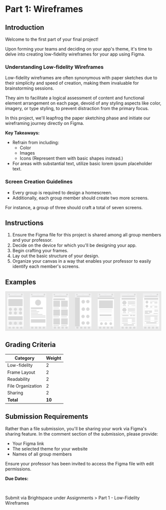 # Part 1: Wireframes

## Introduction

Welcome to the first part of your final project!

Upon forming your teams and deciding on your app's theme, it's time to delve into creating low-fidelity wireframes for your app using Figma.

### Understanding Low-fidelity Wireframes

Low-fidelity wireframes are often synonymous with paper sketches due to their simplicity and speed of creation, making them invaluable for brainstorming sessions.

They aim to facilitate a logical assessment of content and functional element arrangement on each page, devoid of any styling aspects like color, imagery, or type styling, to prevent distraction from the primary focus.

In this project, we'll leapfrog the paper sketching phase and initiate our wireframing journey directly on Figma.

**Key Takeaways:**

- Refrain from including:
  - Color
  - Images
  - Icons (Represent them with basic shapes instead.)
- For areas with substantial text, utilize basic lorem ipsum placeholder text.

### Screen Creation Guidelines

- Every group is required to design a homescreen.
- Additionally, each group member should create two more screens.

For instance, a group of three should craft a total of seven screens.

## Instructions

1. Ensure the Figma file for this project is shared among all group members and your professor.
2. Decide on the device for which you'll be designing your app.
3. Begin crafting your frames.
4. Lay out the basic structure of your design.
5. Organize your canvas in a way that enables your professor to easily identify each member's screens.

## Examples

![Example 1](./assets/p1-example.png)

## Grading Criteria

| Category          | Weight |
| ----------------- | ------ |
| Low-fidelity      | 2      |
| Frame Layout      | 2      |
| Readability       | 2      |
| File Organization | 2      |
| Sharing           | 2      |
| **Total**         | **10** |

## Submission Requirements

Rather than a file submission, you'll be sharing your work via Figma's sharing feature. In the comment section of the submission, please provide:

- Your Figma link
- The selected theme for your website
- Names of all group members

Ensure your professor has been invited to access the Figma file with edit permissions.

**Due Dates:**

<Badge text="Section 300: Tuesday November 7th @3:00pm" /><br>
<Badge type="error" text="Section 310: Monday November 6th @4:00pm" />

Submit via Brightspace under Assignments > Part 1 - Low-Fidelity Wireframes
